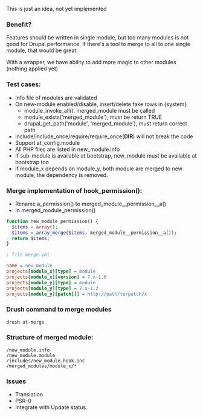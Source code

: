 This is just an idea, not yet implemented

### Benefit?

Features should be written in single module, but too many modules is not good 
for Drupal performance. If there's a tool to merge to all to one single module, 
that would be great.

With a wrapper, we have ability to add more magic to other modules (nothing 
applied yet)

### Test cases:

- Info file of modules are validated
- On new-module enabled/disable, insert/delete fake rows in {system}
  - module_invoke_all(), merged_module must be called
  - module_exists('merged_module'), must be return TRUE
  - drupal_get_path('module', 'merged_module'), must return correct path
- include/include_once/require/require_once(__DIR__) will not break the code
- Support at_config.module
- All PHP files are listed in new_module.info
- If sub-module is available at bootstrap, new_module must be available at 
  bootstrap too
- if module_x depends on module_y, both module are merged to new module, the
  dependency is removed.

### Merge implementation of hook_permission():

- Rename a_permission() to merged_module__permission__a()
- In merged_module_permission()

````php
function new_module_permission() {
  $items = array();
  $items = array_merge($items, merged_module__permission__a());
  return $items;
}
````

````ini
; file merge.yml

name = new_module
projects[module_x][type] = module
projects[module_x][version] = 7.x-1.0
projects[module_y][type] = module
projects[module_y][type] = 7.x-1.2
projects[module_y][patch][] = http://path/to/patch/x
````

### Drush command to merge modules

````bash
drush at-merge
````

### Structure of merged module:

````
/new_module.info
/new_module.module
/includes/new_module.hook.inc
/merged_modules/module_x/*
````

### Issues

- Translation
- PSR-0
- Integrate with Update status
